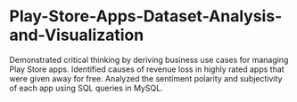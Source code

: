 # Play-Store-Apps-Dataset-Analysis-and-Visualization
Demonstrated critical thinking by deriving business use cases for managing Play Store apps. Identified causes of revenue loss in highly rated apps that were given away for free. Analyzed the sentiment polarity and subjectivity of each app using SQL queries in MySQL. 
